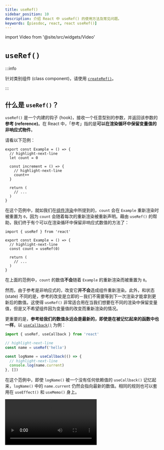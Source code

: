 ```yaml
---
title: useRef()
sidebar_position: 10
description: 介绍 React 中 useRef() 的使用方法及常见问题。
keywords: [piesdoc, react, react useRef()]
---
```


import Video from '@site/src/widgets/Video'


# `useRef()`

:::info

针对类别组件 (class component)，请使用 [`createRef()`](https://reactjs.org/docs/refs-and-the-dom.html#creating-refs)。

:::

## 什么是 `useRef()`？

`useRef()` 是一个内建的钩子 (hook)，接收一个任意型别的参数，并返回该参数的**参考 (reference)**。在 React 中，「参考」指的是**可以在渲染循环中保留变量值的非响应式物件**。

请看以下范例：

```tsx showLineNumbers
export const Example = () => {
  // highlight-next-line
  let count = 0

  const increment = () => {
    // highlight-next-line
    count++
  }

  return (
    // ...
  )
}
```

在这个范例中，就如我们在[组件渲染](./component-rendering#组件重新渲染时会发生什么事)中所提到的，`count` 会在 `Example` 重新渲染时被重置为 `0`，因为 `count` 会随着每次的重新渲染被重新声明。藉由 `useRef()` 的帮助，我们终于有个可以在渲染循环中保留非响应式数值的方法了：

```tsx showLineNumbers
import { useRef } from 'react'

export const Example = () => {
  // highlight-next-line
  const count = useRef(0)

  return (
    // ...
  )
}
```

在上面的范例中，`count` 的数值**不会**随着 `Example` 的重新渲染而被重置为 `0`。

然而，由于参考是非响应式的，改变它**并不会**造成组件重新渲染。此外，和状态 (state) 不同的是，参考的改变是立即的－我们不需要等到下一次渲染才能拿到更新后的数值。这使得 `useRef()` 非常适合用在当我们想要在不同的渲染中保留变量值，但是又不希望组件因为变量值的改变而重新渲染的情况。

更重要的是，**参考给我们的数值永远会是最新的，即使是在被记忆起来的函数中也一样**。以 [`useCallback()`](./optimization-functions#usecallback) 为例：

```ts showLineNumbers
import { useRef, useCallback } from 'react'

// highlight-next-line
const name = useRef('hello')

const logName = useCallback(() => {
  // highlight-next-line
  console.log(name.current)
}, [])
```

在这个范例中，即使 `logName()` 被一个没有任何依赖值的 `useCallback()` 记忆起来，`logName()` 中的 `name.current` 仍然会指向最新的数值。相同的规则也可以套用在 `useEffect()` 和 `useMemo()` 身上。

<Video src="/video/react/use-ref_always-latest.mp4" />

:::caution

请注意，由于参考是非响应式的，任何依赖于他的副作用 (`useEffect()`、`useMemo()` 或 `useCallback()`) 在参考改变时都**不会**被运行，除非在同一时间依赖值阵列中有任何响应式数值发生变化。举例来说：

- 在下面的范例中，无论 `name.current` 改变多少次，副作用都不会再次运行：
  ```ts showLineNumbers
  import { useRef, useEffect } from 'react'

  const name = useRef('hello')

  useEffect(() => {
    // `name.current` 的改变不会导致这个副作用被运行。
  // highlight-next-line
  }, [name.current])
  ```
- 在下面的范例中，`name.curent` 的改变不会导致副作用被运行，但是 `age` 会！
  ```ts showLineNumbers
  import { useState, useRef, useEffect } from 'react'

  const [age, setAge] = useState(0)
  const name = useRef('hello')

  useEffect(() => {
    // 这个副作用不会在 `name.current` 改变后被运行，但是
    // 他会在 `age` 改变之后被运行！
  // highlight-next-line
  }, [age, name.current])
  ```

简单来说，**将任何参考作为某个副作用的依赖值是没有意义的**。

:::

## `MutableRefObject<T>`

`useRef()` 的返回值型别为 `MutableRefObject<T>`。简化版的 `MutableRefObject<T>` 介面如下：

```ts showLineNumbers
interface MutableRefObject<T> {
  current: T
}
```

一个 `MutableRefObject<T>` 只能存放**一个**任意型别的值，所以他可以是：

- `MutableRefObject<number>`
- `MutableRefObject<number[]>`
- `MutableRefObject<{ id: number, name: string }>`
- `MutableRefObject<Promise<() => void>>`
- ...任何您需要的型别！

以下是一个 `useRef()` 的简单范例：

```ts showLineNumbers
import { useRef } from 'react'

const name = useRef('hello')

console.log(name) // { current: 'hello' }
```

## 更新参考

要更新一个参考，我们只需要使用典型的作法即可：

```ts showLineNumbers
import { useRef } from 'react'

const name = useRef('hello')
console.log(name.current) // 'hello'

// highlight-next-line
name.current = 'world'
console.log(name.current) // 'world'
```

任何型别的参考都遵守同样的规则，例如：

```ts showLineNumbers
import { useRef } from 'react'

// array
const fruits = useRef(['apple', 'banana'])
console.log(fruits.current) // ['apple', 'banana']

// highlight-next-line
fruits.current[0] = 'cherry'
console.log(fruits.current) // ['cherry', 'banana']

// object
const user = useRef({
  name: 'hello'
  age: 5,
})
console.log(user.current) // { name: 'hello', age: 5 }

// highlight-next-line
user.current.name = 'world'
console.log(user.current) // { name: 'world', age: 5 }
```

## 范例

下面我们将列出一些 `useRef()` 会派上用场的常见情况。

### DOM 节点实体

您可以藉由绑定一个参考到 DOM 节点身上来获取他的实体。例如：

```tsx
import { useRef } from 'react'

export const Example = () => {
  // highlight-next-line
  const input = useRef<HTMLInputElement>(null)

  const changeValue = () => {
    // highlight-start
    if (input.current) {
      input.current.value += 'hello'
      console.log(input.current)
    }
    // highlight-end
  }

  return (
    <div>
      {/* highlight-next-line */}
      <input ref={input} />
      <button onClick={changeValue}>Change value</button>
    </div>
  )
}
```

藉由放置一个参考到 DOM 节点的 `ref` 属性中，您就能使用原生 JavaScript 的[元素](https://developer.mozilla.org/en-US/docs/Web/API/Element)物件来操作节点。请注意，如果参考的目标是一个 DOM 节点，我们就必须使用 `null` 来做为参考的初始值。

<Video src="/video/react/use-ref_html-element.mp4" />

然而，这个作法只该在**标准的属性/状态无法达成您的需求，或是标准的属性/状态不便使用时**才被使用。两个使用 `useRef()` 的好例子是计算 DOM 节点的宽度/高度，或是聚焦 (focus) 在一个 `<input>` 上。

### 组件实体

:::info

默认情况下这种作法只能用在类别组件身上。若您想要在函数组件 (function component) 上达到相同的效果，请使用 [`useImperativeHandle()`](./forward-ref#useimperativehandle)。

:::

和 DOM 节点实体相似，您可以藉由绑定一个参考到类别子组件身上来获取他的实体。例如：

```tsx title="Parent.tsx" showLineNumbers
import { useRef } from 'react'
  // highlight-next-line
import { Child } from './Child'

export const Parent = () => {
  // `Child` 是一个类别组件。
  // highlight-next-line
  const child = useRef<Child>(null)

  const makeChilGetOld = () => {
  // highlight-next-line
    child.current?.getOld()
  }

  return (
    <div>
      {/* highlight-next-line */}
      <Child ref={child} />
      <button onClick={makeChilGetOld}>
        Make Child Get Old
      </button>
    </div>
  )
}
```

```tsx title="Child.tsx" showLineNumbers
import { Component } from 'react'

interface IChildProps {}

interface IChildState {
  age: number
}

export class Child extends Component<IChildProps, IChildState> {
  constructor(props: IChildProps) {
    super(props)
    this.state = {
      age: 5,
    }
  }

  getOld = () => {
    this.setState((prevState) => ({
      ...prevState,
      age: prevState.age + 1,
    }))
  }

  render() {
    return <h1>Hello, I am {this.state.age} years old</h1>
  }
}
```

<Video src="/video/react/use-ref_component-instance.mp4" />

在这个范例中：

- 即使我们没有在 `Child` 中定义名为 `ref` 的属性，这个功能仍然能照常运作，因为这个部分在我们扩展 (extends) `Component` 的时候就已经由 React 处理好了。
- `Child` 是一个有着 `{ age: number }` 状态的类别组件，其中有一个方法 `getOld()` 来更新 `this.state.age`。
- 我们在 `Parent` 中使用参考取得 `Child` 的实体之后，我们就能在 `Parent` 中的 "Make Child Get Old" 按钮被点击后调用 `Child` 的 `getOld()` 方法。

<details>
  <summary>
    如果我们在 <code>Child</code> 中明确定义一个 <code>ref</code>，他会起作用吗？
  </summary>

  **很不幸的，不会**。如果我们在组件中定义一个 `ref` 属性，React 会刻意忽略他，导致该属性的值变成 `undefined`。唯一能够从子组件中获取父组件传下来的 `ref` 属性的方法只有使用[`forwardRef()`](./forward-ref)。
</details>

若您尝试在 `Parent` 中 `console.log(child.current)`，您就能看见 `Child` 的实体：

<img src="/img/react/use-ref_component-instance.png" alt="Value of the instance of class component" />

由于子组件的一切现在都暴露给父组件了，在操作这个实体的时候要非常小心；现在我们甚至可以在父组件中调用子组件的 `setState()` 方法！

与建立 DOM 节点的参考时相同，这个作法只该在**标准的属性/状态无法达成您的需求，或是标准的属性/状态不便使用时**才被使用。这种情况在整合第三方组件到我们的应用程序的时候较常发生。

### 未被控制的组件 (Uncontrolled Components)

在处理表单时 (像是 `<input>`、`<textarea>`、丰富文本编辑器等等)，开发人员多半会选择使用 `useState()` 来进行所有的处理。然而，依据状态使用的情境不同，有时候 `useRef()` 会是比较好的选择。举例来说：

```tsx showLineNumbers
import { useState, FormEvent, ChangeEvent } from 'react'

export const Example = () => {
    // highlight-next-line
  const [name, setName] = useState('')

  const submit = async (e: FormEvent) => {
    e.preventDefault()
    // 用 `name` 去做任何您想做的事。
    // highlight-next-line
    console.log(name)
  }

  const handleChange = (e: ChangeEvent<HTMLInputElement>) => {
    const { value } = e.target
    // highlight-next-line
    setName(value)
  }

  return (
    <form onSubmit={submit}>
      <input onChange={handleChange} />
      <button type="submit">Submit</button>
    </form>
  )
}
```

在这个范例中，`name` 被声明为一个状态，但是将他声明为一个参考可能会更合适，因为：

- `name` 并没有被显示在画面上。
- `name` 并不是任何副作用的依赖值。
- 我们没有使 `<input>` 成为一个被控制的组件 (controlled component)。换句话说，`<input>` 里面的数值并不受 `name` 影响。
- 由于 `name` 是一个状态，改变他将会导致组件重新渲染。这代表随着每个字元的输入，所有未被记忆的子组件都会重新渲染，导致效能不佳。有时甚至连 `onBlur` 也救不了你。

基于以上原因，在这个范例中，使用 `useRef()` 来声明 `name` 会比使用 `useState()` 来得更理想：

```tsx showLineNumbers
import { useRef, FormEvent, ChangeEvent } from 'react'

export const Example = () => {
    // highlight-next-line
  const name = useRef('')

  const submit = async (e: FormEvent) => {
    e.preventDefault()
    // 用 `name.current` 去做任何您想做的事。
    // highlight-next-line
    console.log(name)
  }

  const handleChange = (e: ChangeEvent<HTMLInputElement>) => {
    const { value } = e.target
    // highlight-next-line
    name.current = value
  }

  return (
    <form onSubmit={submit}>
      <input onChange={handleChange} />
      <button type="submit">Submit</button>
    </form>
  )
}
```

<Video src="/video/react/use-ref_uncontrolled-component.mp4" />

### 保留数值供之后使用

有时候我们需要在两个不同的生命周期共用同一个变量，这通常发生在第三方套件返回了一个函数，或是 `setTimeout()` 和 `setInterval()` 返回 id 的情况。例如：

```tsx showLineNumbers
import { useEffect } from 'react'
import SomeRandomLibrary from 'some-random-library'

interface IExampleProps {
  something: string
}

// highlight-next-line
export const Example = ({ something }: IExampleProps) => {

  useEffect(() => {
    // highlight-next-line
    const thatFunction = SomeRandomLibrary.init(something)
  }, [])
  
  const doSomething = () => {
    // 这行不通，因为 `thatFunction` 在这里不存在。
    // highlight-next-line
    thatFunction()
  }
  
  return (
    <button onClick={doSomething}>
      Click Me
    </button>
  )
}
```

在这个范例中：

- `SomeRandomLibrary.init()` 是一个用来初始化套件的函数 (通常是非同步的)。
- `SomeRandomLibrary.init()` 会返回一个函数，我们需要在按钮被点击后调用这个函数。
- `SomeRandomLibrary.init()` 依赖着 `something` 属性；考虑到这个组件在应用程序中可能会有多个实体，每次的 `something` 都可能是不同的数值，因此针对每个实体分别进行初始化比较合理。

我们在组件挂载后调用 `SomeRandomLibrary.init()`，这是最合理的初始化时机。要解决范例中的问题，最直接的方法就是将 `SomeRandomLibrary.init()` 移到 `doSomething()` 中，这样我们就能在初始化完成后存取到 `thatFunction()`。然而，由于 `SomeRandomLibrary.init()` 的功能是初始化套件，多次调用他可能会导致我们不想要的结果，例如浪费资源或是错误。因此，最合适的方法就是将 `thatFunction()` 存入某个变量中，这样我们就能在不同的生命周期中存取他。但是该如何做到这件事呢？

我们必须确保每个组件实体都有他自己的 `thatFunction()`，但是我们又不希望组件因为这个函数被存入某个变量的缘故多做一次重新渲染。在这种情况下，`useRef()` 就是最好的选择，因为他能在渲染之间保留变量的数值，改变它也不会造成组件重新渲染。例如：

```tsx showLineNumbers
import { useRef, useEffect } from 'react'
import SomeRandomLibrary from 'some-random-library'

interface IExampleProps {
  something: string
}

export const Example = ({ something }: IExampleProps) => {
  // highlight-next-line
  const thatFunction = useRef<() => void>()

  useEffect(() => {
    // highlight-next-line
    thatFunction.crrent = SomeRandomLibrary.init(something)
  }, [])
  
  const doSomething = () => {
    // highlight-next-line
    thatFunction.current?.()
  }
  
  return (
    <button onClick={doSomething}>
      Click Me
    </button>
  )
}
```

:::caution

虽然将变量声明在组件外部似乎是一种解决方法，实际上那会让该组件所有的实体都存取到同一个变量，这不是我们希望看到的结果：

```tsx showLineNumbers
import { useEffect } from 'react'
import SomeRandomLibrary from 'some-random-library'

interface IExampleProps {
  something: string
}

// 小心！
// 此组件所有的实体都会存取到同一个变量！
// highlight-next-line
let thatFunction: (() => void) | undefined = undefined

export const Example = ({ something }: IExampleProps) => {
  useEffect(() => {
    // highlight-next-line
    thatFunction = SomeRandomLibrary.init(something)
  }, [])
  
  const doSomething = () => {
    // highlight-next-line
    thatFunction?.()
  }
  
  return (
    <button onClick={doSomething}>
      Click Me
    </button>
  )
}
```

:::

## 何时该使用 `useRef()`？

综上所述，当您需要在渲染之间保留变量值，同时又不希望组件在该数值改变后重新渲染，`useRef()` 会是个合适的选择。函数和计时器 (`setTimeout()` 和 `setInterval()` 的返回值) 就是两个常见的范例。